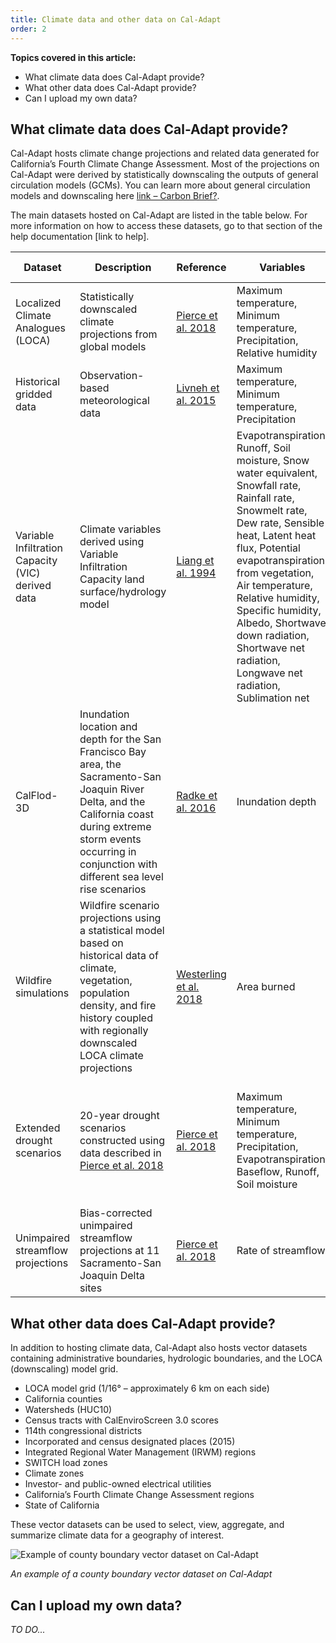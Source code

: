 ```yaml
---
title: Climate data and other data on Cal-Adapt
order: 2
---
```


**Topics covered in this article:**

- What climate data does Cal-Adapt provide?
- What other data does Cal-Adapt provide?
- Can I upload my own data?

## What climate data does Cal-Adapt provide?

Cal-Adapt hosts climate change projections and related data generated for California’s Fourth Climate Change Assessment. Most of the projections on Cal-Adapt were derived by statistically downscaling the outputs of general circulation models (GCMs). You can learn more about general circulation models and downscaling here [link – Carbon Brief?](#).

The main datasets hosted on Cal-Adapt are listed in the table below. For more information on how to access these datasets, go to that section of the help documentation [link to help].

<div class="table-wrapper">

| Dataset                                           | Description                                                                                                                                                                                                                 | Reference                                                                                                             | Variables                                                                                                                                                                                                                                                                                                                                       | Scenarios                                                                    | Time periods        |
|---------------------------------------------------|-----------------------------------------------------------------------------------------------------------------------------------------------------------------------------------------------------------------------------|-----------------------------------------------------------------------------------------------------------------------|-------------------------------------------------------------------------------------------------------------------------------------------------------------------------------------------------------------------------------------------------------------------------------------------------------------------------------------------------|------------------------------------------------------------------------------|---------------------|
| Localized Climate Analogues (LOCA)                | Statistically downscaled climate projections from global models                                                                                                                                                             | [Pierce et al. 2018](https://www.energy.ca.gov/sites/default/files/2019-11/Projections_CCCA4-CEC-2018-006_ADA.pdf)     | Maximum temperature, Minimum temperature, Precipitation, Relative humidity                                                                                                                                                                                                                                                                       | Modeled historical RCP 4.5 RCP 8.5                                           | 1950-2005 2006-2100 |
| Historical gridded data                           | Observation-based meteorological data                                                                                                                                                                                       | [Livneh et al. 2015](https://www.nature.com/articles/sdata201542)                                                      | Maximum temperature, Minimum temperature, Precipitation                                                                                                                                                                                                                                                                                           | Observed historical                                                          | 1950-2013           |
| Variable Infiltration Capacity (VIC) derived data | Climate variables derived using Variable Infiltration Capacity land surface/hydrology model                                                                                                                                 | [Liang et al. 1994](https://agupubs.onlinelibrary.wiley.com/doi/abs/10.1029/94JD00483)                                 | Evapotranspiration, Runoff, Soil moisture, Snow water equivalent, Snowfall rate, Rainfall rate, Snowmelt rate, Dew rate, Sensible heat, Latent heat flux, Potential evapotranspiration from vegetation, Air temperature, Relative humidity, Specific humidity, Albedo, Shortwave down radiation, Shortwave net radiation, Longwave net radiation, Sublimation net | Observed historical RCP 4.5 RCP 8.5                                          | 1950-2013 2006-2100 |
| CalFlod-3D                                        | Inundation location and depth for the San Francisco Bay area, the Sacramento-San Joaquin River Delta, and the California coast during extreme storm events occurring in conjunction with different sea level rise scenarios | [Radke et al. 2016](https://cal-adapt.org/media/files/CEC-500-2017-008.pdf)                                            | Inundation depth                                                                                                                                                                                                                                                                                                                                | 0.5 meters rise 1.0 meters rise 1.41 meters rise                             | N/A                 |
| Wildfire simulations                              | Wildfire scenario projections using a statistical model based on historical data of climate, vegetation, population density, and fire history coupled with regionally downscaled LOCA climate projections                   | [Westerling et al. 2018](https://www.energy.ca.gov/sites/default/files/2019-11/Projections_CCCA4-CEC-2018-014_ADA.pdf) | Area burned                                                                                                                                                                                                                                                                                                                                     | RCP 4.5 RCP 8.5 Low population Central population High population            | 1960-2099           |
| Extended drought scenarios                        | 20-year drought scenarios constructed using data described in [Pierce et al. 2018](https://www.energy.ca.gov/sites/default/files/2019-11/Projections_CCCA4-CEC-2018-006_ADA.pdf)                                             | [Pierce et al. 2018](https://www.energy.ca.gov/sites/default/files/2019-11/Projections_CCCA4-CEC-2018-006_ADA.pdf)     | Maximum temperature, Minimum temperature, Precipitation, Evapotranspiration, Baseflow, Runoff, Soil moisture                                                                                                                                                                                                                                          | Early 21st century drought (2023-2042) Late 21st century drought (2051-2070) | 2018-2046 2046-2074 |
| Unimpaired streamflow projections                 | Bias-corrected unimpaired streamflow projections at 11 Sacramento-San Joaquin Delta sites                                                                                                                                   | [Pierce et al. 2018](https://www.energy.ca.gov/sites/default/files/2019-11/Projections_CCCA4-CEC-2018-006_ADA.pdf)     | Rate of streamflow                                                                                                                                                                                                                                                                                                                              | Observed historical Modeled historical RCP 4.5 RCP 8.5                       | 1922-2015 1951-2100 |
</div>

## What other data does Cal-Adapt provide?

In addition to hosting climate data, Cal-Adapt also hosts vector datasets containing administrative boundaries, hydrologic boundaries, and the LOCA (downscaling) model grid.

- LOCA model grid (1/16° – approximately 6 km on each side)
- California counties
- Watersheds (HUC10)
- Census tracts with CalEnviroScreen 3.0 scores
- 114th congressional districts
- Incorporated and census designated places (2015)
- Integrated Regional Water Management (IRWM) regions
- SWITCH load zones
- Climate zones
- Investor- and public-owned electrical utilities
- California’s Fourth Climate Change Assessment regions
- State of California

These vector datasets can be used to select, view, aggregate, and summarize climate data for a geography of interest.

<img class="img--get-started" alt="Example of county boundary vector dataset on Cal-Adapt" src="img/get-started/gs2_lccs_county_boundary_lg.jpg" srcset="img/get-started/gs2_lccs_county_boundary_sm.jpg 375w, img/get-started/gs2_lccs_county_boundary_lg.jpg 768w" sizes="(max-width: 375px) 375px, 768px">

_An example of a county boundary vector dataset on Cal-Adapt_

## Can I upload my own data?

_TO DO..._
